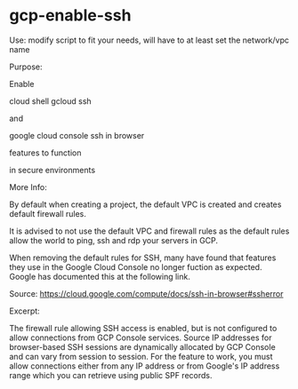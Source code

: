 # gcp-enable-ssh
Use:  modify script to fit your needs,   will have to at least set the network/vpc name

Purpose:

  Enable 

  cloud shell gcloud ssh 

  and 

  google cloud console ssh in browser 

  features to function 


  in secure environments



More Info:

By default when creating a project, the default VPC is created and creates default firewall rules.

It is advised to not use the default VPC and firewall rules as the default rules allow the world to ping, ssh and rdp your servers in GCP.

When removing the default rules for SSH, many have found that features they use in the Google Cloud Console no longer fuction as expected.   Google has documented this at the following link.


Source: https://cloud.google.com/compute/docs/ssh-in-browser#ssherror

Excerpt:

The firewall rule allowing SSH access is enabled, but is not configured to allow connections from GCP Console services. Source IP addresses for browser-based SSH sessions are dynamically allocated by GCP Console and can vary from session to session. For the feature to work, you must allow connections either from any IP address or from Google's IP address range which you can retrieve using public SPF records.
